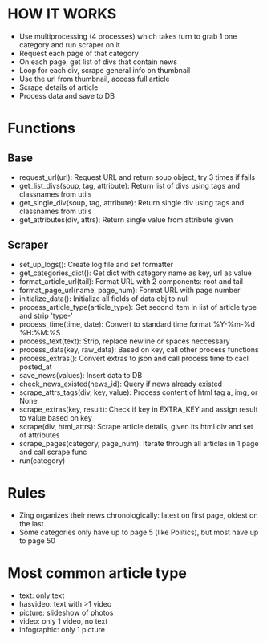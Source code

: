 # HOW IT WORKS
- Use multiprocessing (4 processes) which takes turn to grab 1 one category and run scraper on it
- Request each page of that category
- On each page, get list of divs that contain news
- Loop for each div, scrape general info on thumbnail
- Use the url from thumbnail, access full article
- Scrape details of article
- Process data and save to DB

# Functions
## Base
- request_url(url): Request URL and return soup object, try 3 times if fails
- get_list_divs(soup, tag, attribute): Return list of divs using tags and classnames from utils
- get_single_div(soup, tag, attribute): Return single div using tags and classnames from utils
- get_attributes(div, attrs): Return single value from attribute given

## Scraper
- set_up_logs(): Create log file and set formatter
- get_categories_dict(): Get dict with category name as key, url as value
- format_article_url(tail): Format URL with 2 components: root and tail
- format_page_url(name, page_num): Format URL with page number
- initialize_data(): Initialize all fields of data obj to null
- process_article_type(article_type): Get second item in list of article type and strip 'type-'
- process_time(time, date): Convert to standard time format %Y-%m-%d %H:%M:%S
- process_text(text): Strip, replace newline or spaces neccessary
- process_data(key, raw_data): Based on key, call other process functions
- process_extras(): Convert extras to json and call process time to cacl posted_at
- save_news(values): Insert data to DB 
- check_news_existed(news_id): Query if news already existed
- scrape_attrs_tags(div, key, value): Process content of html tag a, img, or None
- scrape_extras(key, result): Check if key in EXTRA_KEY and assign result to value based on key
- scrape(div, html_attrs): Scrape article details, given its html div and set of attributes
- scrape_pages(category, page_num): Iterate through all articles in 1 page and call scrape func
- run(category)

# Rules
- Zing organizes their news chronologically: latest on first page, oldest on the last
- Some categories only have up to page 5 (like Politics), but most have up to page 50

# Most common article type
- text: only text
- hasvideo: text with >1 video
- picture: slideshow of photos
- video: only 1 video, no text
- infographic: only 1 picture

